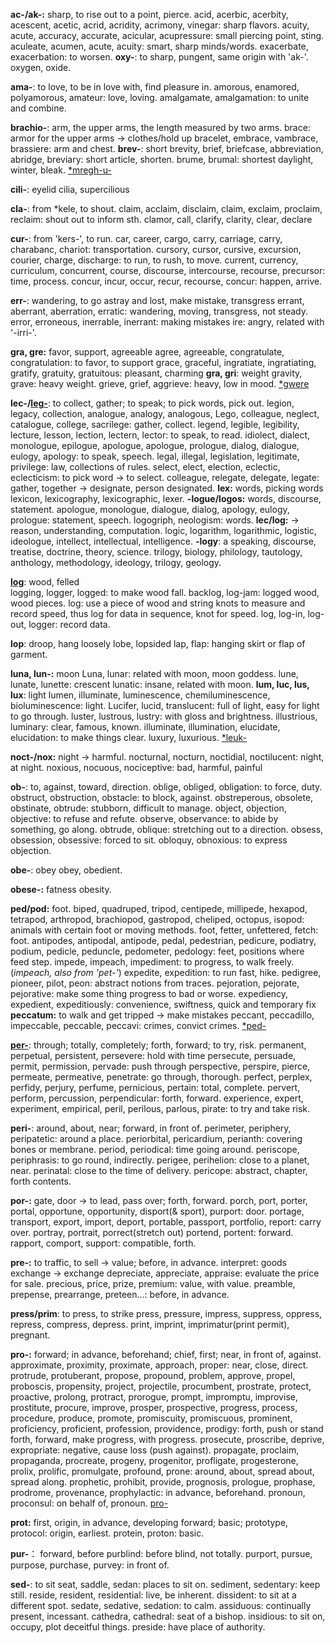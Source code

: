 **ac-/ak-:** sharp, to rise out to a point, pierce.
acid, acerbic, acerbity, acescent, acetic, acrid, acridity, acrimony, vinegar: sharp flavors.
acuity, acute, accuracy, accurate, acicular, acupressure: small piercing point, sting.
aculeate, acumen, acute, acuity: smart, sharp minds/words.
exacerbate, exacerbation: to worsen.
**oxy-**: to sharp, pungent, same origin with 'ak-'.
oxygen, oxide.

**ama-**: to love, to be in love with, find pleasure in.
amorous, enamored, polyamorous, amateur: love, loving.
amalgamate, amalgamation: to unite and combine.

**brachio-**: arm, the upper arms, the length measured by two arms.
brace: armor for the upper arms $\rightarrow$ clothes/hold up
bracelet, embrace, vambrace, brassiere: arm and chest.
**brev-**: short
brevity, brief, briefcase, abbreviation, abridge, breviary: short article, shorten.
brume, brumal: shortest daylight, winter, bleak.
[*mregh-u-](https://www.etymonline.com/word/*mregh-u-)

**cili-**: eyelid
cilia, supercilious

**cla-**: from \*kele, to shout.
claim, acclaim, disclaim, claim, exclaim, proclaim, reclaim: shout out to inform sth.
clamor, call, clarify, clarity, clear, declare

**cur-**: from 'kers-', to run.
car, career, cargo, carry, carriage, carry, charabanc, chariot: transportation.
cursory, cursor, cursive, excursion, courier, charge, discharge: to run, to rush, to move.
current, currency, curriculum, concurrent, course, discourse, intercourse, recourse, precursor: time, process.
concur, incur, occur, recur, recourse, concur: happen, arrive.

**err-**: wandering, to go astray and lost, make mistake, transgress
errant, aberrant, aberration, erratic: wandering, moving, transgress, not steady.
error, erroneous, inerrable, inerrant: making mistakes
ire: angry, related with '-irri-'.

**gra, gre:** favor, support, agreeable
agree, agreeable, congratulate, congratulation: to favor, to support
grace, graceful, ingratiate, ingratiating, gratify, gratuity, gratuitous: pleasant, charming
**gra, gri**: weight
gravity, grave: heavy weight.
grieve, grief, aggrieve: heavy, low in mood.
[\*gwere](https://www.etymonline.com/word/*gwere-)

**lec-/[leg-](https://www.etymonline.com/word/*leg-#etymonline_v_52572)**: to collect, gather; to speak; to pick words, pick out.
legion, legacy, collection, analogue, analogy, analogous, Lego, colleague, neglect, catalogue, college, sacrilege: gather, collect.
legend, legible, legibility, lecture, lesson, lection, lectern, lector: to speak, to read.
idiolect, dialect, monologue, epilogue, apologue, apologue, prologue, dialog, dialogue, eulogy, apology:  to speak, speech.
legal, illegal, legislation, legitimate, privilege: law, collections of rules.
select, elect, election, eclectic, eclecticism: to pick word $\rightarrow$ to select. 
colleague, relegate, delegate, legate: gather, together $\rightarrow$ designate, person designated.
**lex:** words, picking words
lexicon, lexicography, lexicographic, lexer.
**-logue/logos:** words, discourse, statement.
apologue, monologue,  dialogue, dialog, apology, eulogy, prologue: statement, speech.
logogriph, neologism: words.
**lec/log:** $\rightarrow$ reason, understanding, computation.
logic, logarithm, logarithmic, logistic, ideologue, intellect, intellectual, intelligence.
**-logy**: a speaking, discourse, treatise, doctrine, theory, science.
trilogy, biology, philology, tautology, anthology, methodology, ideology, trilogy, geology.

**[log](https://www.etymonline.com/search?q=log)**: wood, felled  
logging, logger, logged: to make wood fall.
backlog, log-jam: logged wood, wood pieces.
log: use a piece of wood and string knots to measure and record speed, thus log for data in sequence, knot for speed.
log, log-in, log-out, logger: record data. 

**lop**: droop, hang loosely
lobe, lopsided
lap, flap: hanging skirt or flap of garment.

**luna, lun-:** moon
Luna, lunar: related with moon, moon goddess.
lune, lunate, lunette: crescent
lunatic: insane, related with moon.
**lum, luc, lus, lux**: light
lumen, illuminate, luminescence, chemiluminescence, bioluminescence: light.
Lucifer, lucid, translucent: full of light, easy for light to go through.
luster, lustrous, lustry: with gloss and brightness.
illustrious, luminary: clear, famous, known.
illuminate, illumination, elucidate, elucidation: to make things clear.
luxury, luxurious.
[\*leuk-](https://www.etymonline.com/word/*leuk-)

**noct-/nox:** night $\rightarrow$ harmful.
nocturnal, nocturn, noctidial, noctilucent: night, at night.
noxious, nocuous, nociceptive: bad, harmful, painful

**ob-**: to, against, toward, direction.
oblige, obliged, obligation: to force, duty.
obstruct, obstruction, obstacle: to block, against.
obstreperous, obsolete, obstinate, obtrude: stubborn, difficult to manage.
object, objection, objective: to refuse and refute.
observe, observance: to abide by something, go along.
obtrude, oblique: stretching out to a direction.
obsess, obsession, obsessive: forced to sit.
obloquy, obnoxious: to express objection.

**obe-**: obey
obey, obedient.

**obese-:** fatness
obesity.

**ped/pod:** foot.
biped, quadruped, tripod, centipede, millipede, hexapod, tetrapod, arthropod, brachiopod,  gastropod, cheliped, octopus, isopod: animals with certain foot or moving methods.
foot, fetter, unfettered, fetch: foot.
antipodes, antipodal, antipode, pedal, pedestrian, pedicure, podiatry, podium, pedicle, peduncle, pedometer, pedology: feet, positions where feed step.
impede, impeach,  impediment: to progress, to walk freely. (*impeach, also from 'pet-'*)
expedite, expedition: to run fast, hike.
pedigree, pioneer, pilot, peon: abstract notions from traces.
pejoration, pejorate, pejorative: make some thing progress to bad or worse.
expediency, expedient, expeditiously: convenience, swiftness, quick and temporary fix
**peccatum:** to walk and get tripped $\rightarrow$ make mistakes
peccant, peccadillo, impeccable, peccable, peccavi: crimes, convict crimes.
[\*ped-](https://www.etymonline.com/cn/word/peccadillo)

**[per-](https://www.etymonline.com/search?q=per)**: through; totally, completely; forth, forward; to try, risk.
permanent, perpetual, persistent, persevere: hold with time
persecute, persuade, permit, permission, pervade: push through 
perspective, perspire, pierce, permeate, permeative, penetrate: go through, thorough.
perfect, perplex, perfidy, perjury, perfume, pernicious, pertain: total, complete.
pervert, perform, percussion, perpendicular: forth, forward.
experience, expert, experiment, empirical, peril, perilous, parlous, pirate: to try and take risk.

**peri-**: around, about, near; forward, in front of.
perimeter, periphery, peripatetic: around a place.
periorbital, pericardium, perianth: covering bones or membrane.
period, periodical: time going around.
periscope, periphrasis: to go round, indirectly.
perigee, perihelion: close to a planet, near.
perinatal: close to the time of delivery.
pericope: abstract, chapter, forth contents.

**por-:** gate, door $\rightarrow$ to lead, pass over; forth, forward.
porch, port, porter, portal, opportune, opportunity, disport(& sport), purport: door.
portage, transport, export, import, deport, portable, passport, portfolio, report: carry over.
portray, portrait, porrect(stretch out) portend, portent: forward.
rapport, comport, support: compatible, forth.

**pre-:** to traffic, to sell $\rightarrow$ value; before, in advance.
interpret: goods exchange $\rightarrow$ exchange
depreciate, appreciate, appraise: evaluate the price for sale.
precious, price, prize, premium: value, with value.
preamble, prepense, prearrange, preteen...: before, in advance.

**press/prim**: to press, to strike
press, pressure, impress, suppress, oppress, repress, compress, depress.
print, imprint, imprimatur(print permit), pregnant.

**pro-:** forward; in advance, beforehand; chief, first; near, in front of, against.
approximate, proximity, proximate, approach, proper: near, close, direct.
protrude, protuberant, propose, propound, problem, approve, propel, proboscis, propensity, project, projectile, procumbent, prostrate, protect, proactive, prolong, protract, prorogue, prompt, impromptu, improvise, prostitute, procure, improve, prosper, prospective, progress, process, procedure, produce, promote, promiscuity, promiscuous, prominent, proficiency, proficient, profession, providence, prodigy: forth, push or stand forth, forward, make progress, with progress.
prosecute, proscribe, deprive, expropriate: negative, cause loss (push against).
propagate, proclaim, propaganda, procreate, progeny, progenitor, profligate, progesterone, prolix, prolific, promulgate, profound, prone: around, about, spread about, spread along.
prophetic, prohibit, provide, prognosis, prologue, prophase, prodrome, provenance, prophylactic: in advance, beforehand.
pronoun, proconsul: on behalf of, pronoun.
[pro-](https://www.etymonline.com/search?q=pro)

**prot:** first, origin, in advance, developing forward; basic;
prototype, protocol: origin, earliest.
protein, proton: basic.

**pur-**： forward, before
purblind: before blind, not totally.
purport, pursue, purpose, purchase, purvey: in front of.

**sed-**: to sit
seat, saddle, sedan: places to sit on.
sediment, sedentary: keep still.
reside, resident, residential: live, be inherent.
dissident: to sit at a different spot.
sedate, sedative, sedation: to calm.
assiduous: continually present, incessant.
cathedra, cathedral: seat of a bishop.
insidious: to sit on, occupy, plot deceitful things.
preside: have place of authority.
